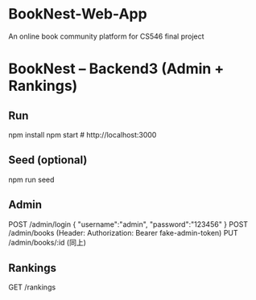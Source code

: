 # BookNest-Web-App
An online book community platform for CS546 final project
# BookNest – Backend3 (Admin + Rankings)

## Run
npm install
npm start    # http://localhost:3000

## Seed (optional)
npm run seed

## Admin
POST /admin/login  { "username":"admin", "password":"123456" }
POST /admin/books  (Header: Authorization: Bearer fake-admin-token)
PUT  /admin/books/:id (同上)

## Rankings
GET /rankings
